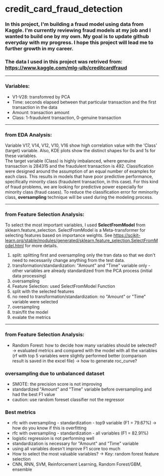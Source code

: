 # credit_card_fraud_detection

### In this project, I'm building a fraud model using data from Kaggle. I'm currently reviewing fraud models at my job and I wanted to build one by my own. My goal is to update github everyday with my progress. I hope this project will lead me to further growth in my career. 

### The data I used in this project was retrived from: https://www.kaggle.com/mlg-ulb/creditcardfraud

***
### Variables:
- V1-V28: transfomred by PCA
- Time: seconds elapsed between that particular transaction and the first transaction in the data
- Amount: transaction amount
- Class: 1-fraudulent transaction, 0-genuine transaction

***
### from EDA Analysis:
Variable V17, V14, V12, V10, V16 show high correlation value with the 'Class' (target) variable. Also, KDE plots show the distinct shapes for 0s and 1s for these variables. \
The target variable (Class) is highly imbalanced, where geneuine transaction is 284315 and the fraudulent transaction is 492. Classification were designed around the assumption of an equal number of examples for each class. This results in models that have poor predictive performance, specifically minority class (fraudulent transaction, in this case). For this kind of fraud problems, we are looking for predictive power especially for minority class (fraud cases). To reduce the classification error for mminority class, **oversampling** technique will be used during the modeling process. 

***
### from Feature Selection Analysis: 
To select the most important variables, I used **SelectFromModel** from sklearn.feature_selection. SelectFromModel is a Meta-transformer for selecting features based on importance weights. See https://scikit-learn.org/stable/modules/generated/sklearn.feature_selection.SelectFromModel.html for more details.


1. split: splitting first and oversampling only the tran data so that we don't need to necessarily change anything from the test data.
2. transformation/standardization: "Amount" and "Time" variable only - other variables are already standardized from the PCA process (initial data processing)
3. oversampling
4. Feature Selection: used SelectFromModel Function
5. split with the selected features
6. no need to transformation/standardization: no "Amount" or "Time" variable were selected
7. oversampling
8. train/fit the model
9. evalate the metrics

***
### from Feature Selection Analysis:
- Random Forest: how to decide how many variables should be selected? -> evaluated metrics and compared with the model with all the variables (rf with top 5 variables were slightly performed better (comparison result is saved in the excel file) -> how to generate roc_curve? 

### oversampling due to unbalanced dataset 
- SMOTE: the precision score is not improving
- standardized "Amount" and "Time" variable before oversampling and had the best F1 value  
- caution: use random foreset classifier not the regressor

### Best metrics
- rfc with oversampling - standardization - top9 variable (F1 = 79.67%) -> how do you know if this is overfitting
- rfc with oversampling - standardization - all variables (F1 = 82.91%)
- logistic regression is not performing well
- standardization is necessary for "Amount" and "Time" variable
- using all variables doesn't improve F1 score too much
- How to select the most valuable variables? -> Key: random forest feature selection 
- CNN, RNN, SVM, Reinforcement Learning, Random Forest/GBM, ensemble
